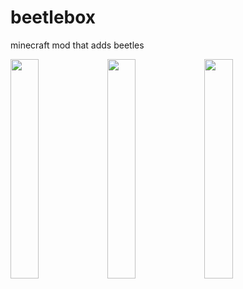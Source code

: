 # beetlebox
minecraft mod that adds beetles

<div>
<a href="https://discord.gg/GyMTgPGM9R" target="_blank" rel="noopener noreferrer"><img src="https://volbot.neocities.org/images/stickers/discord.png" style="width:30%"></a>
<a href="https://modrinth.com/mod/beetlebox" target="_blank" rel="noopener noreferrer"><img src="https://volbot.neocities.org/images/stickers/modrinth.png" style="width:30%"></a>
<a href="https://www.curseforge.com/minecraft/mc-mods/beetlebox" target="_blank" rel="noopener noreferrer"><img src="https://volbot.neocities.org/images/stickers/curseforge.png" style="width:30%"></a>
</div>
